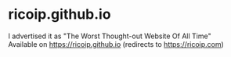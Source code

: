 # ricoip.github.io

I advertised it as "The Worst Thought-out Website Of All Time"  
Available on <https://ricoip.github.io> (redirects to <https://ricoip.com>)
